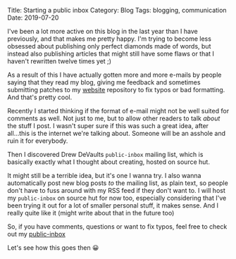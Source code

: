 Title: Starting a public inbox
Category: Blog
Tags: blogging, communication
Date: 2019-07-20

I've been a lot more active on this blog in the last year than I have
previously, and that makes me pretty happy. I'm trying to become less
obsessed about publishing only perfect diamonds made of words, but
instead also publishing articles that might still have some flaws or
that I haven't rewritten twelve times yet ;)

As a result of this I have actually gotten more and more e-mails by
people saying that they read my blog, giving me feedback and sometimes
submitting patches to my [website] repository to fix typos or bad
formatting. And that's pretty cool.

[website]: https://sr.ht/~spacekookie/website

Recently I started thinking if the format of e-mail might not be well
suited for comments as well. Not just to me, but to allow other
readers to talk _about_ the stuff I post. I wasn't super sure if this
was such a great idea, after all...this is the internet we're talking
about. Someone will be an asshole and ruin it for everybody.

Then I discovered Drew DeVaults `public-inbox` mailing list,
which is basically exactly what I thought about creating,
hosted on source hut.

It might still be a terrible idea, but it's one I wanna try. I also
wanna automatically post new blog posts _to_ the mailing list, as
plain text, so people don't have to fuss around with my RSS feed if
they don't want to. I will host my `public-inbox` on source hut for
now too, especially considering that I've been trying it out for a lot
of smaller personal stuff, it makes sense. And I really quite like it
(might write about that in the future too)

So, if you have comments, questions or want to fix typos,
feel free to check out my [public-inbox][inbox]

[inbox]: https://lists.sr.ht/~spacekookie/public-inbox

Let's see how this goes then 😀
